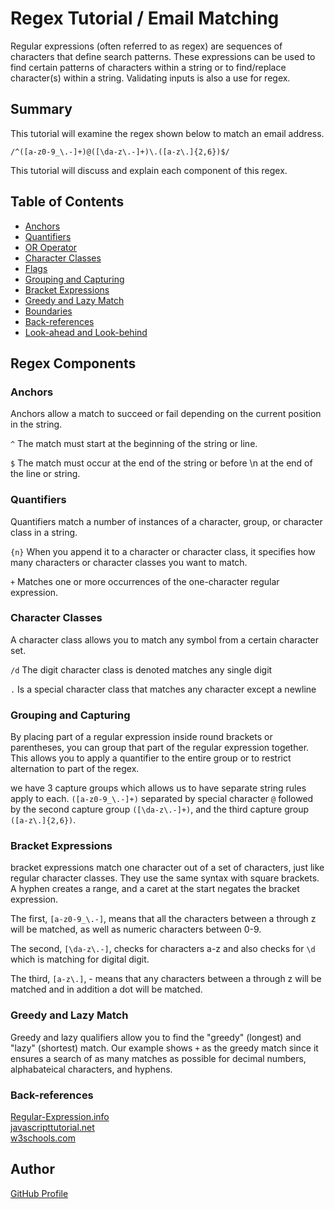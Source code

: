 # Regex Tutorial / Email Matching

Regular expressions (often referred to as regex) are sequences of characters that define search patterns. These expressions can be used to find certain patterns of characters within a string or to find/replace character(s) within a string. Validating inputs is also a use for regex. 

## Summary

This tutorial will examine the regex shown below to match an email address. 

`/^([a-z0-9_\.-]+)@([\da-z\.-]+)\.([a-z\.]{2,6})$/`

This tutorial will discuss and explain each component of this regex. 

## Table of Contents

- [Anchors](#anchors)
- [Quantifiers](#quantifiers)
- [OR Operator](#or-operator)
- [Character Classes](#character-classes)
- [Flags](#flags)
- [Grouping and Capturing](#grouping-and-capturing)
- [Bracket Expressions](#bracket-expressions)
- [Greedy and Lazy Match](#greedy-and-lazy-match)
- [Boundaries](#boundaries)
- [Back-references](#back-references)
- [Look-ahead and Look-behind](#look-ahead-and-look-behind)

## Regex Components

### Anchors
Anchors allow a match to succeed or fail depending on the current position in the string.

`^` The match must start at the beginning of the string or line.

`$` The match must occur at the end of the string or before \n at the end of the line or string.

### Quantifiers
Quantifiers match a number of instances of a character, group, or character class in a string.

`{n}` When you append it to a character or character class, it specifies how many characters or character classes you want to match.

`+` Matches one or more occurrences of the one-character regular expression.

### Character Classes
A character class allows you to match any symbol from a certain character set. 

`/d` The digit character class is denoted matches any single digit

`.` Is a special character class that matches any character except a newline

### Grouping and Capturing
By placing part of a regular expression inside round brackets or parentheses, you can group that part of the regular expression together. This allows you to apply a quantifier to the entire group or to restrict alternation to part of the regex.

we have 3 capture groups which allows us to have separate string rules apply to each.  `([a-z0-9_\.-]+)` separated by special character `@` followed by the second capture group `([\da-z\.-]+)`, and the third capture group `([a-z\.]{2,6})`.


### Bracket Expressions
bracket expressions match one character out of a set of characters, just like regular character classes. They use the same syntax with square brackets. A hyphen creates a range, and a caret at the start negates the bracket expression.

The first, `[a-z0-9_\.-]`, means that all the characters between a through z will be matched, as well as numeric characters between 0-9.

The second, `[\da-z\.-]`, checks for characters a-z and also checks for `\d` which is matching for digital digit. 

The third, `[a-z\.]`, - means that any characters between a through z will be matched and in addition a dot will be matched.

### Greedy and Lazy Match
Greedy and lazy qualifiers allow you to find the "greedy" (longest) and "lazy" (shortest) match. Our example shows `+` as the greedy match since it ensures a search of as many matches as possible for decimal numbers, alphabateical characters, and hyphens. 

### Back-references
[Regular-Expression.info](https://www.regular-expressions.info)<br />
[javascripttutorial.net](https://www.javascripttutorial.net)<br />
[w3schools.com](https://www.w3schools.com)<br />


## Author

[GitHub Profile](https://github.com/Torabis)
